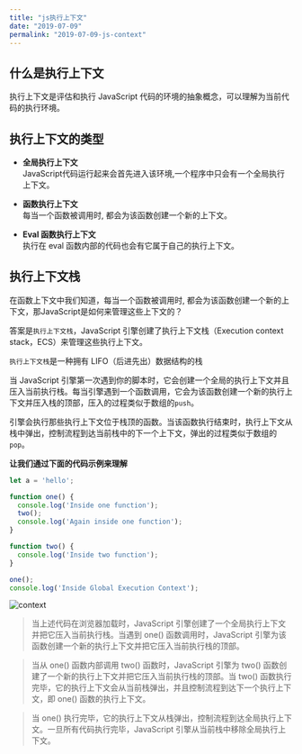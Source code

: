 ```yaml
---
title: "js执行上下文"
date: "2019-07-09"
permalink: "2019-07-09-js-context"
---
```


## 什么是执行上下文
执行上下文是评估和执行 JavaScript 代码的环境的抽象概念，可以理解为当前代码的执行环境。

## 执行上下文的类型
- **全局执行上下文**  
JavaScript代码运行起来会首先进入该环境,一个程序中只会有一个全局执行上下文。

- **函数执行上下文**  
 每当一个函数被调用时, 都会为该函数创建一个新的上下文。

- **Eval 函数执行上下文**  
执行在 eval 函数内部的代码也会有它属于自己的执行上下文。

## 执行上下文栈
在函数上下文中我们知道，每当一个函数被调用时, 都会为该函数创建一个新的上下文，那JavaScript是如何来管理这些上下文的？  

答案是`执行上下文栈`，JavaScript 引擎创建了执行上下文栈（Execution context stack，ECS）来管理这些执行上下文。  

`执行上下文栈`是一种拥有 LIFO（后进先出）数据结构的栈  

当 JavaScript 引擎第一次遇到你的脚本时，它会创建一个全局的执行上下文并且压入当前执行栈。每当引擎遇到一个函数调用，它会为该函数创建一个新的执行上下文并压入栈的顶部，压入的过程类似于数组的`push`。   

引擎会执行那些执行上下文位于栈顶的函数。当该函数执行结束时，执行上下文从栈中弹出，控制流程到达当前栈中的下一个上下文，弹出的过程类似于数组的`pop`。     

**让我们通过下面的代码示例来理解**

```js
let a = 'hello';

function one() {
  console.log('Inside one function');
  two();
  console.log('Again inside one function');
}

function two() {
  console.log('Inside two function');
}

one();
console.log('Inside Global Execution Context');
```

<img :src="$withBase('/context.jpeg')" alt="context">

>当上述代码在浏览器加载时，JavaScript 引擎创建了一个全局执行上下文并把它压入当前执行栈。当遇到 one() 函数调用时，JavaScript 引擎为该函数创建一个新的执行上下文并把它压入当前执行栈的顶部。  

>当从 one() 函数内部调用 two() 函数时，JavaScript 引擎为 two() 函数创建了一个新的执行上下文并把它压入当前执行栈的顶部。当 two() 函数执行完毕，它的执行上下文会从当前栈弹出，并且控制流程到达下一个执行上下文，即 one() 函数的执行上下文。  

>当 one() 执行完毕，它的执行上下文从栈弹出，控制流程到达全局执行上下文。一旦所有代码执行完毕，JavaScript 引擎从当前栈中移除全局执行上下文。